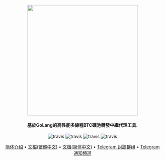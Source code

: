 <h1 align="center">
  <br>
  <img src="https://raw.githubusercontent.com/GoMinerProxy/GoMinerProxy-BTC/main/images/logo.png" width="350"/>
</h1>

<h4 align="center">基於GoLang的高性能多線程BTC礦池轉發中繼代理工具. </h4>

<p align="center">
  <a>
    <img src="https://img.shields.io/badge/Release-Bate_BTC-orgin.svg" alt="travis">
  </a>
  <a>
    <img src="https://img.shields.io/badge/Last_Update-2022_01_20-orgin.svg" alt="travis">
  </a>
  <a>
    <img src="https://img.shields.io/badge/Language-GoLang-green.svg" alt="travis">
  </a>
  <a>
    <img src="https://img.shields.io/badge/License-Apache-green.svg" alt="travis">
  </a>
</p>

<p align="center">
  <a href="https://github.com/GoMinerProxy/GoMinerProxy/blob/main/README_zh-cn.md">简体介绍</a> •
  <a href="https://gominerproxy.github.io/zh_hk/">文檔(繁體中文)</a> •
  <a href="https://gominerproxy.github.io/zh_cn/">文档(简体中文)</a> •
  <a href="https://t.me/+afVqEXnxtQAyNWNh">Telegram 討論群组</a> •
  <a href="https://t.me/go_minerproxy">Telegram 通知頻道</a>
</p>

